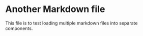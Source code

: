 # Another Markdown file
This file is to test loading multiple markdown files into separate components.
